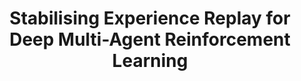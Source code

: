 ---
title: "Stabilising Experience Replay for Deep Multi-Agent Reinforcement Learning"
year: 2017
pdf_url: "https://arxiv.org/pdf/1702.08887.pdf"
category: "vision"
author_list: "Jakob Foerster*, Nantas Nardelli*, Gregory Farquhar, Philip H.S. Torr, Pushmeet Kohli, Shimon Whiteson, Triantafyllos Afouras, Triantafyllos Afouras"
grant: "MURI"
pub_in: "In the proceedings of the International Conference on Machine Learning (ICML), 2017"
---